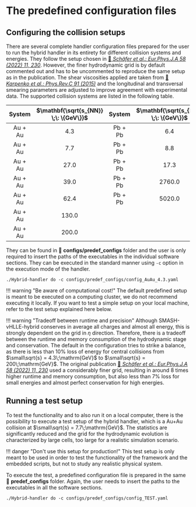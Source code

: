 # The predefined configuration files

## Configuring the collision setups
There are several complete handler configuration files prepared for the user to run the hybrid handler in its entirety for different collision systems and energies. They follow the setup chosen in [:newspaper: *Schäfer et al.: Eur.Phys.J.A 58 (2022) 11, 230*](https://link.springer.com/article/10.1140/epja/s10050-022-00872-x). However, the finer hydrodynamic grid is by default commented out and has to be uncommented to reproduce the same setup as in the publication.
The shear viscosities applied are taken from [:newspaper: *Karpenko et al.: Phys.Rev.C 91 (2015)*](https://journals.aps.org/prc/abstract/10.1103/PhysRevC.91.014906) and the longitudinal and transversal smearing parameters are adjusted to improve agreement with experimental data.
The supported collision systems are listed in the following table.

<div class="center-table" markdown>

| System      |  $\mathbf{\sqrt{s_{NN}} \;\: \{GeV\}}$ | System      |  $\mathbf{\sqrt{s_{NN}} \;\: \{GeV\}}$ |
| :---------: | :------------------------------------: | :---------: | :------------------------------------: |
| Au + Au     |  4.3     |     Pb + Pb     |  6.4     |
| Au + Au     |  7.7     |     Pb + Pb     |  8.8     |
| Au + Au     |  27.0    |     Pb + Pb     |  17.3    |
| Au + Au     |  39.0    |     Pb + Pb     |  2760.0  |
| Au + Au     |  62.4    |     Pb + Pb     |  5020.0  |
| Au + Au     |  130.0   |||
| Au + Au     |  200.0   |||

</div>

They can be found in :file_folder: **configs/predef_configs** folder and the user is only required to insert the paths of the executables in the individual software sections.
They can be executed in the standard manner using `-c` option in the execution mode of the handler.

``` title="Example about running hybrid handler for a predefined setup: Au+Au collision @ 4.3 GeV"
./Hybrid-handler do -c configs/predef_configs/config_AuAu_4.3.yaml
```

!!! warning "Be aware of computational cost!"
    The default predefined setup is meant to be executed on a computing cluster, we do not recommend executing it locally.
    If you want to test a simple setup on your local machine, refer to the test setup explained here below.

!!! warning "Tradeoff between runtime and precision"
    Although SMASH-vHLLE-hybrid conserves in average all charges and almost all energy, this is strongly dependent on the
    grid in $\eta$ direction. Therefore, there is a tradeoff between the runtime and memory consumption of the hydrodynamic stage and conservation.
    The default in the configuration tries to strike a balance, as there is less than 10% loss of energy for central collisions
    from $\small\sqrt{s} = 4.3\;\mathrm{GeV}$ to $\small\sqrt{s} = 200\;\mathrm{GeV}$. The original publication [:newspaper: *Schäfer et al.: Eur.Phys.J.A 58 (2022) 11, 230*](https://link.springer.com/article/10.1140/epja/s10050-022-00872-x) used a considerably finer grid, resulting
    in around 8 times higher runtime and memory consumption, but also less than 7% loss for small energies and almost perfect conservation
    for high energies.

## Running a test setup

To test the functionality and to also run it on a local computer, there is the possibility to execute a test setup of the hybrid handler, which is a Au+Au collision at $\small\sqrt{s} = 7.7\;\mathrm{GeV}$.
The statistics are significantly reduced and the grid for the hydrodynamic evolution is characterized by large cells, too large for a realistic simulation scenario.

!!! danger "Don't use this setup for production!"
    This test setup is only meant to be used in order to test the functionality of the framework and the embedded scripts, but not to study any realistic physical system.

To execute the test, a predefined configuration file is prepared in the same :file_folder: **predef_configs** folder. Again, the user needs to insert the paths to the executables in all the software sections.

``` title="Example about running the test setup of the hybrid handler"
./Hybrid-handler do -c configs/predef_configs/config_TEST.yaml
```
